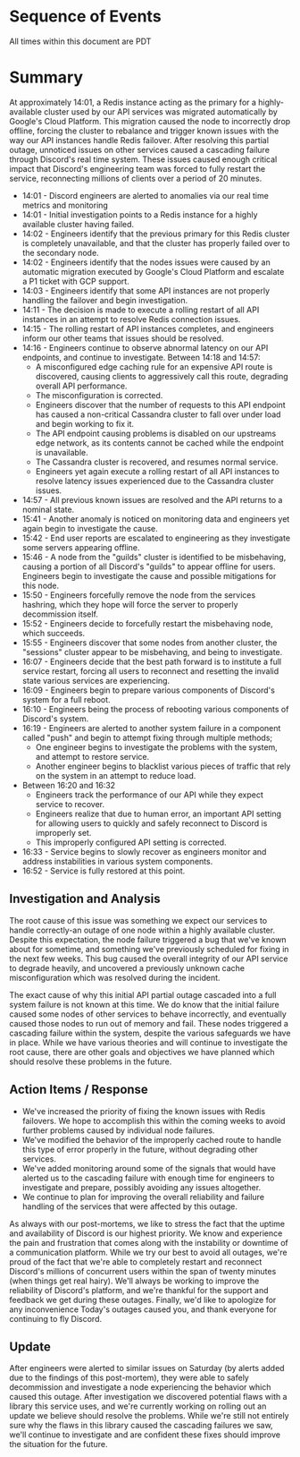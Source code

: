 # Sequence of Events
All times within this document are PDT

# Summary

At approximately 14:01, a Redis instance acting as the primary for a highly-available cluster used by our API services was migrated automatically by Google's Cloud Platform. This migration caused the node to incorrectly drop offline, forcing the cluster to rebalance and trigger known issues with the way our API instances handle Redis failover. After resolving this partial outage, unnoticed issues on other services caused a cascading failure through Discord's real time system. These issues caused enough critical impact that Discord's engineering team was forced to fully restart the service, reconnecting millions of clients over a period of 20 minutes.

* 14:01 - Discord engineers are alerted to anomalies via our real time metrics and monitoring
* 14:01 - Initial investigation points to a Redis instance for a highly available cluster having failed.
* 14:02 - Engineers identify that the previous primary for this Redis cluster is completely unavailable, and that the cluster has properly failed over to the secondary node.
* 14:02 - Engineers identify that the nodes issues were caused by an automatic migration executed by Google's Cloud Platform and escalate a P1 ticket with GCP support.
* 14:03 - Engineers identify that some API instances are not properly handling the failover and begin investigation.
* 14:11 - The decision is made to execute a rolling restart of all API instances in an attempt to resolve Redis connection issues.
* 14:15 - The rolling restart of API instances completes, and engineers inform our other teams that issues should be resolved.
* 14:16 - Engineers continue to observe abnormal latency on our API endpoints, and continue to investigate.
Between 14:18 and 14:57:
  * A misconfigured edge caching rule for an expensive API route is discovered, causing clients to aggressively call this route, degrading overall API performance.
  * The misconfiguration is corrected.
  * Engineers discover that the number of requests to this API endpoint has caused a non-critical Cassandra cluster to fall over under load and begin working to fix it.
  * The API endpoint causing problems is disabled on our upstreams edge network, as its contents cannot be cached while the endpoint is unavailable.
  * The Cassandra cluster is recovered, and resumes normal service.
  * Engineers yet again execute a rolling restart of all API instances to resolve latency issues experienced due to the Cassandra cluster issues.
* 14:57 - All previous known issues are resolved and the API returns to a nominal state.
* 15:41 - Another anomaly is noticed on monitoring data and engineers yet again begin to investigate the cause.
* 15:42 - End user reports are escalated to engineering as they investigate some servers appearing offline.
* 15:46 - A node from the "guilds" cluster is identified to be misbehaving, causing a portion of all Discord's "guilds" to appear offline for users. Engineers begin to investigate the cause and possible mitigations for this node.
* 15:50 - Engineers forcefully remove the node from the services hashring, which they hope will force the server to properly decommission itself.
* 15:52 - Engineers decide to forcefully restart the misbehaving node, which succeeds.
* 15:55 - Engineers discover that some nodes from another cluster, the "sessions" cluster appear to be misbehaving, and being to investigate.
* 16:07 - Engineers decide that the best path forward is to institute a full service restart, forcing all users to reconnect and resetting the invalid state various services are experiencing.
* 16:09 - Engineers begin to prepare various components of Discord's system for a full reboot.
* 16:10 - Engineers being the process of rebooting various components of Discord's system.
* 16:19 - Engineers are alerted to another system failure in a component called "push" and begin to attempt fixing through multiple methods;
  * One engineer begins to investigate the problems with the system, and attempt to restore service.
  * Another engineer begins to blacklist various pieces of traffic that rely on the system in an attempt to reduce load.
* Between 16:20 and 16:32
  * Engineers track the performance of our API while they expect service to recover.
  * Engineers realize that due to human error, an important API setting for allowing users to quickly and safely reconnect to Discord is improperly set.
  * This improperly configured API setting is corrected.
* 16:33 - Service begins to slowly recover as engineers monitor and address instabilities in various system components.
* 16:52 - Service is fully restored at this point.

## Investigation and Analysis

The root cause of this issue was something we expect our services to handle correctly-an outage of one node within a highly available cluster. Despite this expectation, the node failure triggered a bug that we've known about for sometime, and something we've previously scheduled for fixing in the next few weeks. This bug caused the overall integrity of our API service to degrade heavily, and uncovered a previously unknown cache misconfiguration which was resolved during the incident.

The exact cause of why this initial API partial outage cascaded into a full system failure is not known at this time. We do know that the initial failure caused some nodes of other services to behave incorrectly, and eventually caused those nodes to run out of memory and fail. These nodes triggered a cascading failure within the system, despite the various safeguards we have in place. While we have various theories and will continue to investigate the root cause, there are other goals and objectives we have planned which should resolve these problems in the future.

## Action Items / Response

* We've increased the priority of fixing the known issues with Redis failovers. We hope to accomplish this within the coming weeks to avoid further problems caused by individual node failures.
* We've modified the behavior of the improperly cached route to handle this type of error properly in the future, without degrading other services.
* We've added monitoring around some of the signals that would have alerted us to the cascading failure with enough time for engineers to investigate and prepare, possibly avoiding any issues altogether.
* We continue to plan for improving the overall reliability and failure handling of the services that were affected by this outage.

As always with our post-mortems, we like to stress the fact that the uptime and availability of Discord is our highest priority. We know and experience the pain and frustration that comes along with the instability or downtime of a communication platform. While we try our best to avoid all outages, we're proud of the fact that we're able to completely restart and reconnect Discord's millions of concurrent users within the span of twenty minutes (when things get real hairy). We'll always be working to improve the reliability of Discord's platform, and we're thankful for the support and feedback we get during these outages. Finally, we'd like to apologize for any inconvenience Today's outages caused you, and thank everyone for continuing to fly Discord.

## Update

After engineers were alerted to similar issues on Saturday (by alerts added due to the findings of this post-mortem), they were able to safely decommission and investigate a node experiencing the behavior which caused this outage. After investigation we discovered potential flaws with a library this service uses, and we're currently working on rolling out an update we believe should resolve the problems. While we're still not entirely sure why the flaws in this library caused the cascading failures we saw, we'll continue to investigate and are confident these fixes should improve the situation for the future.